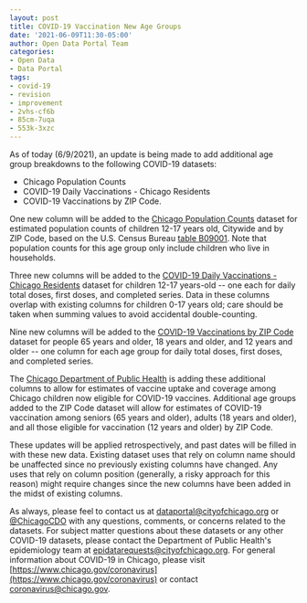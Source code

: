 ```yaml
---
layout: post
title: COVID-19 Vaccination New Age Groups
date: '2021-06-09T11:30-05:00'
author: Open Data Portal Team
categories:
- Open Data
- Data Portal
tags:
- covid-19
- revision
- improvement
- 2vhs-cf6b
- 85cm-7uqa
- 553k-3xzc
---
```

As of today (6/9/2021), an update is being made to add additional age group breakdowns to the following COVID-19 datasets:  

* Chicago Population Counts 
* COVID-19 Daily Vaccinations - Chicago Residents 
* COVID-19 Vaccinations by ZIP Code.  

One new column will be added to the [Chicago Population Counts](https://data.cityofchicago.org/d/85cm-7uqa) dataset for estimated population counts of children 12-17 years old, Citywide and by ZIP Code, based on the U.S. Census Bureau [table B09001](https://data.census.gov/cedsci/table?q=B09001&tid=ACSDT1Y2019.B09001). Note that population counts for this age group only include children who live in households.  

Three new columns will be added to the [COVID-19 Daily Vaccinations - Chicago Residents](https://data.cityofchicago.org/d/2vhs-cf6b) dataset for children 12-17 years-old -- one each for daily total doses, first doses, and completed series. Data in these columns overlap with existing columns for children 0-17 years old; care should be taken when summing values to avoid accidental double-counting. 

Nine new columns will be added to the [COVID-19 Vaccinations by ZIP Code](https://data.cityofchicago.org/d/553k-3xzc) dataset for people 65 years and older, 18 years and older, and 12 years and older -- one column for each age group for daily total doses, first doses, and completed series.  

The [Chicago Department of Public Health](https://www.chicago.gov/cdph) is adding these additional columns to allow for estimates of vaccine uptake and coverage among Chicago children now eligible for COVID-19 vaccines. Additional age groups added to the ZIP Code dataset will allow for estimates of COVID-19 vaccination among seniors (65 years and older), adults (18 years and older), and all those eligible for vaccination (12 years and older) by ZIP Code.  

These updates will be applied retrospectively, and past dates will be filled in with these new data. Existing dataset uses that rely on column name should be unaffected since no previously existing columns have changed. Any uses that rely on column position (generally, a risky approach for this reason) might require changes since the new columns have been added in the midst of existing columns.  

As always, please feel to contact us at [dataportal@cityofchicago.org](mailto:dataportal@cityofchicago.org) or [@ChicagoCDO](https://twitter.com/ChicagoCDO) with any questions, comments, or concerns related to the datasets. For subject matter questions about these datasets or any other COVID-19 datasets, please contact the Department of Public Health's epidemiology team at [epidatarequests@cityofchicago.org](mailto:epidatarequests@cityofchicago.org). For general information about COVID-19 in Chicago, please visit [https://www.chicago.gov/coronavirus](https://www.chicago.gov/coronavirus) or contact [coronavirus@chicago.gov](mailto:coronavirus@chicago.gov).

